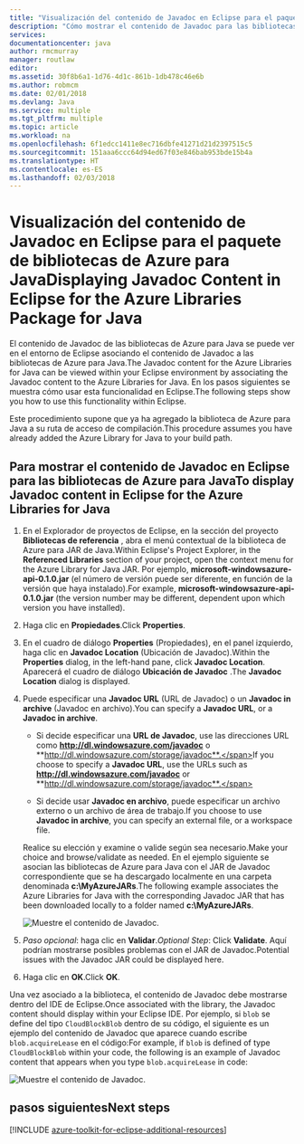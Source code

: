 ```yaml
---
title: "Visualización del contenido de Javadoc en Eclipse para el paquete de bibliotecas de Azure para Java"
description: "Cómo mostrar el contenido de Javadoc para las bibliotecas de Azure en Eclipse"
services: 
documentationcenter: java
author: rmcmurray
manager: routlaw
editor: 
ms.assetid: 30f8b6a1-1d76-4d1c-861b-1db478c46e6b
ms.author: robmcm
ms.date: 02/01/2018
ms.devlang: Java
ms.service: multiple
ms.tgt_pltfrm: multiple
ms.topic: article
ms.workload: na
ms.openlocfilehash: 6f1edcc1411e8ec716dbfe41271d21d2397515c5
ms.sourcegitcommit: 151aaa6ccc64d94ed67f03e846bab953bde15b4a
ms.translationtype: HT
ms.contentlocale: es-ES
ms.lasthandoff: 02/03/2018
---
```

# <a name="displaying-javadoc-content-in-eclipse-for-the-azure-libraries-package-for-java"></a><span data-ttu-id="01711-103">Visualización del contenido de Javadoc en Eclipse para el paquete de bibliotecas de Azure para Java</span><span class="sxs-lookup"><span data-stu-id="01711-103">Displaying Javadoc Content in Eclipse for the Azure Libraries Package for Java</span></span>

<span data-ttu-id="01711-104">El contenido de Javadoc de las bibliotecas de Azure para Java se puede ver en el entorno de Eclipse asociando el contenido de Javadoc a las bibliotecas de Azure para Java.</span><span class="sxs-lookup"><span data-stu-id="01711-104">The Javadoc content for the Azure Libraries for Java can be viewed within your Eclipse environment by associating the Javadoc content to the Azure Libraries for Java.</span></span> <span data-ttu-id="01711-105">En los pasos siguientes se muestra cómo usar esta funcionalidad en Eclipse.</span><span class="sxs-lookup"><span data-stu-id="01711-105">The following steps show you how to use this functionality within Eclipse.</span></span>

<span data-ttu-id="01711-106">Este procedimiento supone que ya ha agregado la biblioteca de Azure para Java a su ruta de acceso de compilación.</span><span class="sxs-lookup"><span data-stu-id="01711-106">This procedure assumes you have already added the Azure Library for Java to your build path.</span></span>

## <a name="to-display-javadoc-content-in-eclipse-for-the-azure-libraries-for-java"></a><span data-ttu-id="01711-107">Para mostrar el contenido de Javadoc en Eclipse para las bibliotecas de Azure para Java</span><span class="sxs-lookup"><span data-stu-id="01711-107">To display Javadoc content in Eclipse for the Azure Libraries for Java</span></span>

1. <span data-ttu-id="01711-108">En el Explorador de proyectos de Eclipse, en la sección del proyecto **Bibliotecas de referencia** , abra el menú contextual de la biblioteca de Azure para JAR de Java.</span><span class="sxs-lookup"><span data-stu-id="01711-108">Within Eclipse's Project Explorer, in the **Referenced Libraries** section of your project, open the context menu for the Azure Library for Java JAR.</span></span> <span data-ttu-id="01711-109">Por ejemplo, **microsoft-windowsazure-api-0.1.0.jar** (el número de versión puede ser diferente, en función de la versión que haya instalado).</span><span class="sxs-lookup"><span data-stu-id="01711-109">For example, **microsoft-windowsazure-api-0.1.0.jar** (the version number may be different, dependent upon which version you have installed).</span></span>

1. <span data-ttu-id="01711-110">Haga clic en **Propiedades**.</span><span class="sxs-lookup"><span data-stu-id="01711-110">Click **Properties**.</span></span>

1. <span data-ttu-id="01711-111">En el cuadro de diálogo **Properties** (Propiedades), en el panel izquierdo, haga clic en **Javadoc Location** (Ubicación de Javadoc).</span><span class="sxs-lookup"><span data-stu-id="01711-111">Within the **Properties** dialog, in the left-hand pane, click **Javadoc Location**.</span></span> <span data-ttu-id="01711-112">Aparecerá el cuadro de diálogo **Ubicación de Javadoc** .</span><span class="sxs-lookup"><span data-stu-id="01711-112">The **Javadoc Location** dialog is displayed.</span></span>

1. <span data-ttu-id="01711-113">Puede especificar una **Javadoc URL** (URL de Javadoc) o un **Javadoc in archive** (Javadoc en archivo).</span><span class="sxs-lookup"><span data-stu-id="01711-113">You can specify a **Javadoc URL**, or a **Javadoc in archive**.</span></span>

   * <span data-ttu-id="01711-114">Si decide especificar una **URL de Javadoc**, use las direcciones URL como **http://dl.windowsazure.com/javadoc** o **http://dl.windowsazure.com/storage/javadoc**.</span><span class="sxs-lookup"><span data-stu-id="01711-114">If you choose to specify a **Javadoc URL**, use the URLs such as **http://dl.windowsazure.com/javadoc** or **http://dl.windowsazure.com/storage/javadoc**.</span></span>

   * <span data-ttu-id="01711-115">Si decide usar **Javadoc en archivo**, puede especificar un archivo externo o un archivo de área de trabajo.</span><span class="sxs-lookup"><span data-stu-id="01711-115">If you choose to use **Javadoc in archive**, you can specify an external file, or a workspace file.</span></span>

   <span data-ttu-id="01711-116">Realice su elección y examine o valide según sea necesario.</span><span class="sxs-lookup"><span data-stu-id="01711-116">Make your choice and browse/validate as needed.</span></span> <span data-ttu-id="01711-117">En el ejemplo siguiente se asocian las bibliotecas de Azure para Java con el JAR de Javadoc correspondiente que se ha descargado localmente en una carpeta denominada **c:\MyAzureJARs**.</span><span class="sxs-lookup"><span data-stu-id="01711-117">The following example associates the Azure Libraries for Java with the corresponding Javadoc JAR that has been downloaded locally to a folder named **c:\MyAzureJARs**.</span></span>

   ![Muestre el contenido de Javadoc.][ic553487]

1. <span data-ttu-id="01711-119">*Paso opcional*: haga clic en **Validar**.</span><span class="sxs-lookup"><span data-stu-id="01711-119">*Optional Step*: Click **Validate**.</span></span> <span data-ttu-id="01711-120">Aquí podrían mostrarse posibles problemas con el JAR de Javadoc.</span><span class="sxs-lookup"><span data-stu-id="01711-120">Potential issues with the Javadoc JAR could be displayed here.</span></span>

1. <span data-ttu-id="01711-121">Haga clic en **OK**.</span><span class="sxs-lookup"><span data-stu-id="01711-121">Click **OK**.</span></span>

<span data-ttu-id="01711-122">Una vez asociado a la biblioteca, el contenido de Javadoc debe mostrarse dentro del IDE de Eclipse.</span><span class="sxs-lookup"><span data-stu-id="01711-122">Once associated with the library, the Javadoc content should display within your Eclipse IDE.</span></span> <span data-ttu-id="01711-123">Por ejemplo, si `blob` se define del tipo `CloudBlockBlob` dentro de su código, el siguiente es un ejemplo del contenido de Javadoc que aparece cuando escribe `blob.acquireLease` en el código:</span><span class="sxs-lookup"><span data-stu-id="01711-123">For example, if `blob` is defined of type `CloudBlockBlob` within your code, the following is an example of Javadoc content that appears when you type `blob.acquireLease` in code:</span></span>

![Muestre el contenido de Javadoc.][ic553488]

## <a name="next-steps"></a><span data-ttu-id="01711-125">pasos siguientes</span><span class="sxs-lookup"><span data-stu-id="01711-125">Next steps</span></span>

[!INCLUDE [azure-toolkit-for-eclipse-additional-resources](../includes/azure-toolkit-for-eclipse-additional-resources.md)]

<!-- URL List -->

<!-- Legacy MSDN URL = https://msdn.microsoft.com/library/azure/hh698319.aspx -->

<!-- IMG List -->

[ic553487]: media/azure-toolkit-for-eclipse-displaying-javadoc-content-for-azure-libraries/ic553487.png
[ic553488]: media/azure-toolkit-for-eclipse-displaying-javadoc-content-for-azure-libraries/ic553488.png
